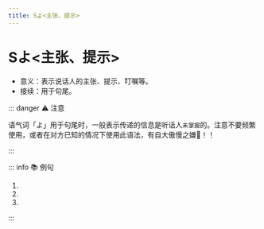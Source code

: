 ```yaml
---
title: Sよ<主张、提示>
---
```

            
# Sよ<主张、提示>

* 意义：表示说话人的主张、提示、叮嘱等。
* 接续：用于句尾。

::: danger :warning: 注意

语气词「よ」用于句尾时，一般表示传递的信息是听话人`未掌握`的。注意不要频繁使用，或者在对方已知的情况下使用此语法，有自大傲慢之嫌😤！！

:::

::: info :books: 例句

1. <grammer-content id='1-4-5-0' sentence="[日本語/にほんご]も[難/むずか]しいです**よ**。" trans='日语也挺难的哟。' />
2. <grammer-content id='1-4-5-1' sentence="[王/おう]さんの[日本語/にほんご]は[本当/ほんとう]に[上手/じょうず]です**よ**。" trans='小王的日语真的很厉害哦~' />
3. <grammer-content id='1-4-5-2' sentence="[今日/きょう]は[月曜日/げつようび]じゃありません。[火曜日/かようび]です**よ**。" trans='今天不是周一哦，今天是周二。' />

:::
